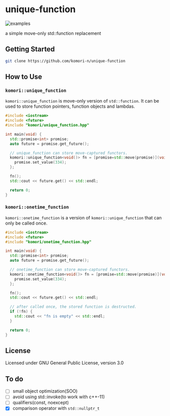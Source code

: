 # unique-function

![examples](https://github.com/komori-n/unique-function/workflows/examples/badge.svg)

a simple move-only std::function replacement

## Getting Started

```sh
git clone https://github.com/komori-n/unique-function
```

## How to Use

### `komori::unique_function`

`komori::unique_function` is move-only version of `std::function`.
It can be used to store function pointers, function objects and lambdas.

```cpp
#include <iostream>
#include <future>
#include "komori/unique_function.hpp"

int main(void) {
  std::promise<int> promise;
  auto future = promise.get_future();

  // unique_function can store move-captured functors.
  komori::unique_function<void()> fn = [promise=std::move(promise)](void) mutable {
    promise.set_value(334);
  };

  fn();
  std::cout << future.get() << std::endl;

  return 0;
}
```

### `komori::onetime_function`

`komori::onetime_function` is a version of `komori::unique_function` that can only be called once.

```cpp
#include <iostream>
#include <future>
#include "komori/onetime_function.hpp"

int main(void) {
  std::promise<int> promise;
  auto future = promise.get_future();

  // onetime_function can store move-captured functors.
  komori::onetime_function<void()> fn = [promise=std::move(promise)](void) mutable {
    promise.set_value(334);
  };

  fn();
  std::cout << future.get() << std::endl;

  // after called once, the stored function is destructed.
  if (!fn) {
    std::cout << "fn is empty" << std::endl;
  }

  return 0;
}
```

## License

Licensed under GNU General Public License, version 3.0

## To do

- [ ] small object optimization(SOO)
- [ ] avoid using std::invoke(to work with c++-11)
- [ ] qualifiers(const, noexcept)
- [x] comparison operator with `std::nullptr_t`
